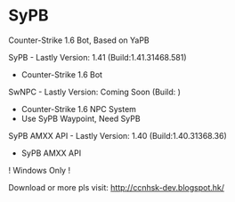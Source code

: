 # SyPB
Counter-Strike 1.6 Bot, Based on YaPB

SyPB - Lastly Version: 1.41 (Build:1.41.31468.581)
 - Counter-Strike 1.6 Bot

SwNPC - Lastly Version: Coming Soon (Build: )
 - Counter-Strike 1.6 NPC System
 - Use SyPB Waypoint, Need SyPB 

SyPB AMXX API - Lastly Version: 1.40 (Build:1.40.31368.36)
 - SyPB AMXX API

! Windows Only !

Download or more pls visit: http://ccnhsk-dev.blogspot.hk/

